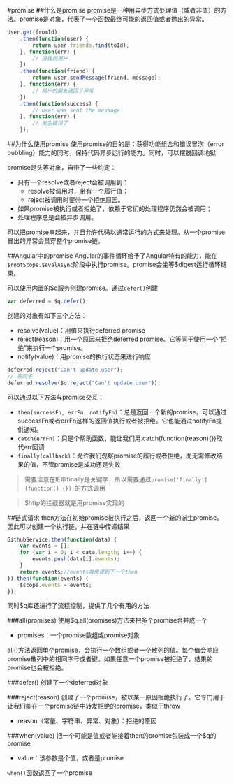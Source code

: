 #promise
##什么是promise
promise是一种用异步方式处理值（或者非值）的方法。promise是对象，代表了一个函数最终可能的返回值或者抛出的异常。

```javascript
User.get(fromId)
    .then(function(user) {
        return user.friends.find(toId);
    }, function(err) {
        // 没找到用户
    })
    .then(function(friend) {
        return user.sendMessage(friend, message);
    }, function(err) {
        // 用户的朋友返回了异常
    })
    .then(function(success) {
        // user was sent the message
    }, function(err) {
        // 发生错误了
    });
```
##为什么使用promise
使用promise的目的是：获得功能组合和错误冒泡（error bubbling）能力的同时，保持代码异步运行的能力。同时，可以摆脱回调地狱

promise是头等对象，自带了一些约定：

* 只有一个resolve或者reject会被调用到：
    * resolve被调用时，带有一个履行值；
    * reject被调用时要带一个拒绝原因。
* 如果promise被执行或者拒绝了，依赖于它们的处理程序仍然会被调用；
* 处理程序总是会被异步调用。

可以把promise串起来，并且允许代码以通常运行的方式来处理。从一个promise冒出的异常会贯穿整个promise链。

##Angular中的promise
Angular的事件循环给予了Angular特有的能力，能在`$rootScope.$evalAsync`阶段中执行promise。promise会坐等$digest运行循环结束。

可以使用内置的$q服务创建promise。通过`defer()`创建

```javascript
var deferred = $q.defer();
```

创建的对象有如下三个方法：

* resolve(value)：用值来执行deferred promise
* reject(reason)：用一个原因来拒绝deferred promise。它等同于使用一个“拒绝”来执行一个promise。
* notify(value)：用promise的执行状态来进行响应

```javascript
deferred.reject("Can't update user");
// 等同于
deferred.resolve($q.reject("Can't update user"));
```

可以通过以下方法与promise交互：

* `then(successFn, errFn, notifyFn)`：总是返回一个新的promise，可以通过successFn或者errFn这样的返回值执行或者被拒绝。它也能通过notifyFn提供通知。
* `catch(errFn)`：只是个帮助函数，能让我们用.catch(function(reason){})取代err回调
* `finally(callback)`：允许我们观察promise的履行或者拒绝，而无需修改结果的值，不管promise是成功还是失败

> 需要注意在IE中finally是关键字，所以需要通过`promise['finally'](function() {});`的方式调用

> $http的拦截器就是用promise实现的

##链式请求
then方法在初始promise被执行之后，返回一个新的派生promise。因此可以创建一个执行链，并在链中传递结果

```javascript
GithubService.then(function(data) {
    var events = [];
    for (var i = 0; i < data.length; i++) {
        events.push(data[i].events);
    }
    return events;//events被传递到下一个then
}).then(function(events) {
    $scope.events = events;
});
```

同时$q库还进行了流程控制，提供了几个有用的方法

###all(promises)
使用$q.all(promises)方法来把多个promise合并成一个

* promises：一个promise数组或promise对象

all()方法返回单个promise，会执行一个数组或者一个散列的值。每个值会响应promise散列中的相同序号或者键。如果任意一个promise被拒绝了，结果的promise也会被拒绝。

###defer()
创建了一个deferred对象

###reject(reason)
创建了一个promise，被以某一原因拒绝执行了。它专门用于让我们能在一个promise链中转发拒绝的promise，类似于throw

* reason（常量、字符串、异常、对象）：拒绝的原因

###when(value)
把一个可能是值或者能接着then的promise包装成一个$q的promise

* value：该参数是个值，或者是promise

`when()`函数返回了一个promise